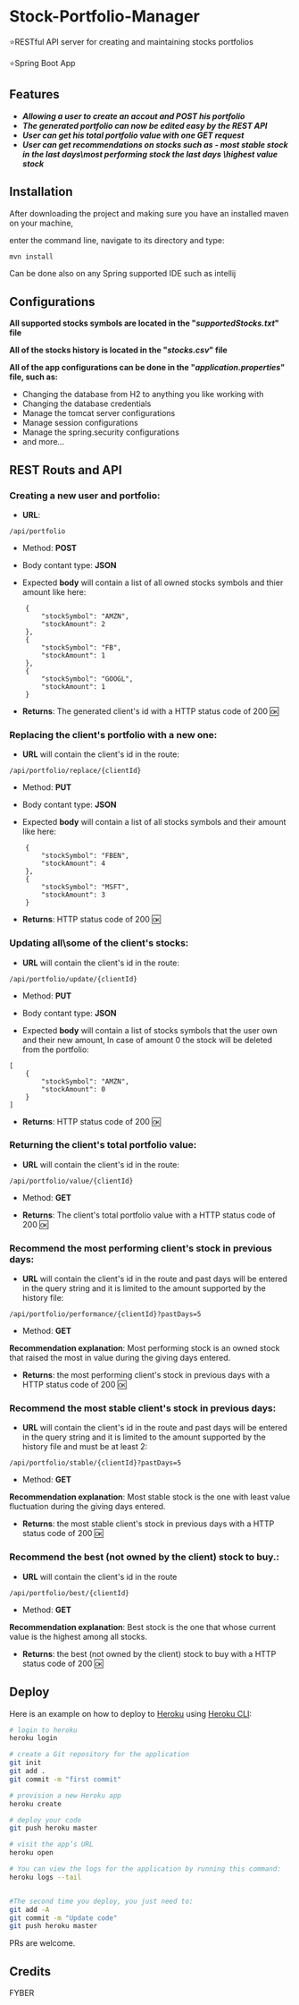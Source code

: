 # Stock-Portfolio-Manager
⭐️RESTful API server for creating and maintaining stocks portfolios

⭐️Spring Boot App

## Features

- **_Allowing a user to create an accout and POST his portfolio_** 
- **_The generated portfolio can now be edited easy by the REST API_** 
- **_User can get his total portfolio value with one GET request_** 
- **_User can get recommendations on stocks such as - most stable stock in the last days\most performing stock the last days \highest value stock_** 

## Installation

After downloading the project and making sure you have an installed maven on your machine,

enter the command line, navigate to its directory and type:

```bash
mvn install 
```
Can be done also on any Spring supported IDE such as intellij


## Configurations

**All supported stocks symbols are located in the "_supportedStocks.txt_" file**

**All of the stocks history is located in the "_stocks.csv_" file**

**All of the app configurations can be done in the "_application.properties_" file, such as:**

- Changing the database from H2 to anything you like working with
- Changing the database credentials
- Manage the tomcat server configurations
- Manage session configurations 
- Manage the spring.security configurations
- and more...



## REST Routs and API
### Creating a new user and portfolio:

- **URL**:
```
/api/portfolio
```
- Method: **POST**

- Body contant type: **JSON**

- Expected **body** will contain a list of all owned stocks symbols and thier amount like here:
```
    {
        "stockSymbol": "AMZN",
        "stockAmount": 2
    },
    {
        "stockSymbol": "FB",
        "stockAmount": 1
    },
    {
        "stockSymbol": "GOOGL",
        "stockAmount": 1
    }
```
- **Returns**:
The generated client's id with a HTTP status code of 200 :ok:


### Replacing the client's portfolio with a new one:
- **URL** will contain the client's id in the route:
```
/api/portfolio/replace/{clientId}
```
- Method: **PUT**

- Body contant type: **JSON**

- Expected **body** will contain a list of all stocks symbols and their amount like here:
```
    {
        "stockSymbol": "FBEN",
        "stockAmount": 4
    },
    {
        "stockSymbol": "MSFT",
        "stockAmount": 3
    }
```
- **Returns**:
HTTP status code of 200 :ok:

### Updating all\some of the client's stocks:
- **URL** will contain the client's id in the route:
```
/api/portfolio/update/{clientId}
```
- Method: **PUT**

- Body contant type: **JSON**

- Expected **body** will contain a list of stocks symbols that the user own and their new amount,
In case of amount 0 the stock will be deleted from the portfolio:
```
[
    {
        "stockSymbol": "AMZN",
        "stockAmount": 0
    }
]
```
- **Returns**:
HTTP status code of 200 :ok:

### Returning the client's total portfolio value:
- **URL** will contain the client's id in the route:
```
/api/portfolio/value/{clientId}
```
- Method: **GET**

- **Returns**:
The client's total portfolio value with a HTTP status code of 200 :ok:


### Recommend the most performing client's stock in previous days:
- **URL** will contain the client's id in the route and past days will be entered in the query string and it is limited to the amount supported by the history file:
```
/api/portfolio/performance/{clientId}?pastDays=5
```
- Method: **GET**

**Recommendation explanation**: Most performing stock is an owned stock that raised the most in value during the giving days entered.

- **Returns**:
the most performing client's stock in previous days with a HTTP status code of 200 :ok:


### Recommend the most stable client's stock in previous days:
- **URL** will contain the client's id in the route and past days will be entered in the query string and it is limited to the amount supported by the history file and must be at least 2:
```
/api/portfolio/stable/{clientId}?pastDays=5
```
- Method: **GET**

**Recommendation explanation**: Most stable stock is the one with least value fluctuation during the giving days entered.

- **Returns**:
the most stable client's stock in previous days with a HTTP status code of 200 :ok:


### Recommend the best (not owned by the client) stock to buy.:
- **URL** will contain the client's id in the route
```
/api/portfolio/best/{clientId}
```
- Method: **GET**

**Recommendation explanation**: Best stock is the one that whose current value is the highest among all stocks.

- **Returns**:
the best (not owned by the client) stock to buy with a HTTP status code of 200 :ok:


## Deploy

Here is an example on how to deploy to [Heroku](https://heroku.com) using [Heroku CLI](https://devcenter.heroku.com/articles/heroku-command-line):
```bash
# login to heroku
heroku login

# create a Git repository for the application 
git init
git add .
git commit -m "first commit"

# provision a new Heroku app
heroku create

# deploy your code
git push heroku master

# visit the app’s URL
heroku open

# You can view the logs for the application by running this command:
heroku logs --tail


#The second time you deploy, you just need to:
git add -A
git commit -m "Update code"
git push heroku master
```


PRs are welcome.

## Credits

FYBER


